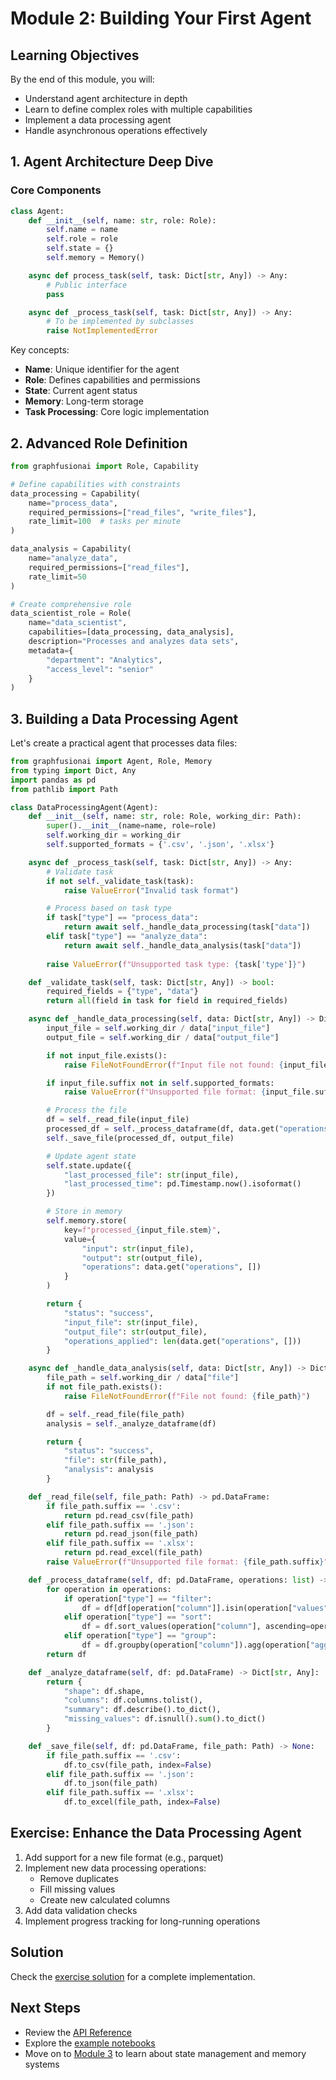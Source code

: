 # Module 2: Building Your First Agent

## Learning Objectives
By the end of this module, you will:
- Understand agent architecture in depth
- Learn to define complex roles with multiple capabilities
- Implement a data processing agent
- Handle asynchronous operations effectively

## 1. Agent Architecture Deep Dive

### Core Components
```python
class Agent:
    def __init__(self, name: str, role: Role):
        self.name = name
        self.role = role
        self.state = {}
        self.memory = Memory()

    async def process_task(self, task: Dict[str, Any]) -> Any:
        # Public interface
        pass

    async def _process_task(self, task: Dict[str, Any]) -> Any:
        # To be implemented by subclasses
        raise NotImplementedError
```

Key concepts:
- **Name**: Unique identifier for the agent
- **Role**: Defines capabilities and permissions
- **State**: Current agent status
- **Memory**: Long-term storage
- **Task Processing**: Core logic implementation

## 2. Advanced Role Definition

```python
from graphfusionai import Role, Capability

# Define capabilities with constraints
data_processing = Capability(
    name="process_data",
    required_permissions=["read_files", "write_files"],
    rate_limit=100  # tasks per minute
)

data_analysis = Capability(
    name="analyze_data",
    required_permissions=["read_files"],
    rate_limit=50
)

# Create comprehensive role
data_scientist_role = Role(
    name="data_scientist",
    capabilities=[data_processing, data_analysis],
    description="Processes and analyzes data sets",
    metadata={
        "department": "Analytics",
        "access_level": "senior"
    }
)
```

## 3. Building a Data Processing Agent

Let's create a practical agent that processes data files:

```python
from graphfusionai import Agent, Role, Memory
from typing import Dict, Any
import pandas as pd
from pathlib import Path

class DataProcessingAgent(Agent):
    def __init__(self, name: str, role: Role, working_dir: Path):
        super().__init__(name=name, role=role)
        self.working_dir = working_dir
        self.supported_formats = {'.csv', '.json', '.xlsx'}

    async def _process_task(self, task: Dict[str, Any]) -> Any:
        # Validate task
        if not self._validate_task(task):
            raise ValueError("Invalid task format")

        # Process based on task type
        if task["type"] == "process_data":
            return await self._handle_data_processing(task["data"])
        elif task["type"] == "analyze_data":
            return await self._handle_data_analysis(task["data"])
        
        raise ValueError(f"Unsupported task type: {task['type']}")

    def _validate_task(self, task: Dict[str, Any]) -> bool:
        required_fields = {"type", "data"}
        return all(field in task for field in required_fields)

    async def _handle_data_processing(self, data: Dict[str, Any]) -> Dict[str, Any]:
        input_file = self.working_dir / data["input_file"]
        output_file = self.working_dir / data["output_file"]

        if not input_file.exists():
            raise FileNotFoundError(f"Input file not found: {input_file}")

        if input_file.suffix not in self.supported_formats:
            raise ValueError(f"Unsupported file format: {input_file.suffix}")

        # Process the file
        df = self._read_file(input_file)
        processed_df = self._process_dataframe(df, data.get("operations", []))
        self._save_file(processed_df, output_file)

        # Update agent state
        self.state.update({
            "last_processed_file": str(input_file),
            "last_processed_time": pd.Timestamp.now().isoformat()
        })

        # Store in memory
        self.memory.store(
            key=f"processed_{input_file.stem}",
            value={
                "input": str(input_file),
                "output": str(output_file),
                "operations": data.get("operations", [])
            }
        )

        return {
            "status": "success",
            "input_file": str(input_file),
            "output_file": str(output_file),
            "operations_applied": len(data.get("operations", []))
        }

    async def _handle_data_analysis(self, data: Dict[str, Any]) -> Dict[str, Any]:
        file_path = self.working_dir / data["file"]
        if not file_path.exists():
            raise FileNotFoundError(f"File not found: {file_path}")

        df = self._read_file(file_path)
        analysis = self._analyze_dataframe(df)

        return {
            "status": "success",
            "file": str(file_path),
            "analysis": analysis
        }

    def _read_file(self, file_path: Path) -> pd.DataFrame:
        if file_path.suffix == '.csv':
            return pd.read_csv(file_path)
        elif file_path.suffix == '.json':
            return pd.read_json(file_path)
        elif file_path.suffix == '.xlsx':
            return pd.read_excel(file_path)
        raise ValueError(f"Unsupported file format: {file_path.suffix}")

    def _process_dataframe(self, df: pd.DataFrame, operations: list) -> pd.DataFrame:
        for operation in operations:
            if operation["type"] == "filter":
                df = df[df[operation["column"]].isin(operation["values"])]
            elif operation["type"] == "sort":
                df = df.sort_values(operation["column"], ascending=operation.get("ascending", True))
            elif operation["type"] == "group":
                df = df.groupby(operation["column"]).agg(operation["aggregations"]).reset_index()
        return df

    def _analyze_dataframe(self, df: pd.DataFrame) -> Dict[str, Any]:
        return {
            "shape": df.shape,
            "columns": df.columns.tolist(),
            "summary": df.describe().to_dict(),
            "missing_values": df.isnull().sum().to_dict()
        }

    def _save_file(self, df: pd.DataFrame, file_path: Path) -> None:
        if file_path.suffix == '.csv':
            df.to_csv(file_path, index=False)
        elif file_path.suffix == '.json':
            df.to_json(file_path)
        elif file_path.suffix == '.xlsx':
            df.to_excel(file_path, index=False)
```

## Exercise: Enhance the Data Processing Agent

1. Add support for a new file format (e.g., parquet)
2. Implement new data processing operations:
   - Remove duplicates
   - Fill missing values
   - Create new calculated columns
3. Add data validation checks
4. Implement progress tracking for long-running operations

## Solution
Check the [exercise solution](exercise_solution.py) for a complete implementation.

## Next Steps
- Review the [API Reference](../../api_reference.md)
- Explore the [example notebooks](../../examples/)
- Move on to [Module 3](../module3/README.md) to learn about state management and memory systems
